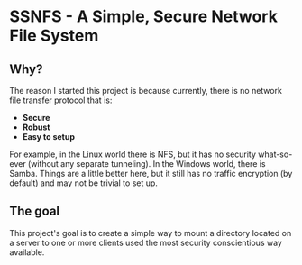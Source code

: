 # SSNFS - A Simple, Secure Network File System

## Why?
The reason I started this project is because currently, there is no network file transfer protocol that is:
 * **Secure**
 * **Robust**
 * **Easy to setup**
 
 For example, in the Linux world there is NFS, but it has no security what-so-ever (without any separate tunneling). In the Windows world, there is Samba. Things are a little better here, but it still has no traffic encryption (by default) and may not be trivial to set up.
 
 ## The goal 
This project's goal is to create a simple way to mount a directory located on a server to one or more clients used the most security conscientious way available.
